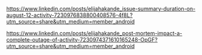 https://www.linkedin.com/posts/elijahakande_issue-summary-duration-on-august-12-activity-7230976838800408576-4f8L?utm_source=share&utm_medium=member_android
















https://www.linkedin.com/posts/elijahakande_post-mortem-impact-a-complete-outage-of-activity-7230974371610165248-OpGF?utm_source=share&utm_medium=member_android
